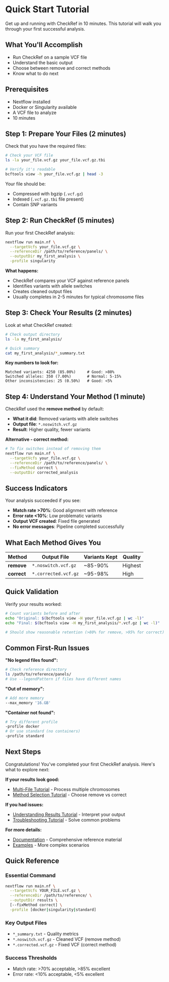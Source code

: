 # Quick Start Tutorial

Get up and running with CheckRef in 10 minutes. This tutorial will walk you through your first successful analysis.

## What You'll Accomplish

- Run CheckRef on a sample VCF file
- Understand the basic output
- Choose between remove and correct methods
- Know what to do next

## Prerequisites

- Nextflow installed
- Docker or Singularity available
- A VCF file to analyze
- 10 minutes

## Step 1: Prepare Your Files (2 minutes)

Check that you have the required files:

```bash
# Check your VCF file
ls -la your_file.vcf.gz your_file.vcf.gz.tbi

# Verify it's readable
bcftools view -h your_file.vcf.gz | head -3
```

Your file should be:
- Compressed with bgzip (`.vcf.gz`)
- Indexed (`.vcf.gz.tbi` file present)
- Contain SNP variants

## Step 2: Run CheckRef (5 minutes)

Run your first CheckRef analysis:

```bash
nextflow run main.nf \
  --targetVcfs your_file.vcf.gz \
  --referenceDir /path/to/reference/panels/ \
  --outputDir my_first_analysis \
  -profile singularity
```

**What happens:**
- CheckRef compares your VCF against reference panels
- Identifies variants with allele switches
- Creates cleaned output files
- Usually completes in 2-5 minutes for typical chromosome files

## Step 3: Check Your Results (2 minutes)

Look at what CheckRef created:

```bash
# Check output directory
ls -la my_first_analysis/

# Quick summary
cat my_first_analysis/*_summary.txt
```

**Key numbers to look for:**
```
Matched variants: 4250 (85.00%)     # Good: >80%
Switched alleles: 350 (7.00%)       # Normal: 5-15% 
Other inconsistencies: 25 (0.50%)   # Good: <5%
```

## Step 4: Understand Your Method (1 minute)

CheckRef used the **remove method** by default:
- **What it did**: Removed variants with allele switches
- **Output file**: `*.noswitch.vcf.gz`
- **Result**: Higher quality, fewer variants

**Alternative - correct method:**
```bash
# To fix switches instead of removing them
nextflow run main.nf \
  --targetVcfs your_file.vcf.gz \
  --referenceDir /path/to/reference/panels/ \
  --fixMethod correct \
  --outputDir corrected_analysis
```

## Success Indicators

Your analysis succeeded if you see:
- **Match rate >70%**: Good alignment with reference
- **Error rate <10%**: Low problematic variants  
- **Output VCF created**: Fixed file generated
- **No error messages**: Pipeline completed successfully

## What Each Method Gives You

| Method | Output File | Variants Kept | Quality |
|--------|-------------|---------------|---------|
| **remove** | `*.noswitch.vcf.gz` | ~85-90% | Highest |
| **correct** | `*.corrected.vcf.gz` | ~95-98% | High |

## Quick Validation

Verify your results worked:

```bash
# Count variants before and after
echo "Original: $(bcftools view -H your_file.vcf.gz | wc -l)"
echo "Final: $(bcftools view -H my_first_analysis/*.vcf.gz | wc -l)"

# Should show reasonable retention (>80% for remove, >95% for correct)
```

## Common First-Run Issues

**"No legend files found":**
```bash
# Check reference directory
ls /path/to/reference/panels/
# Use --legendPattern if files have different names
```

**"Out of memory":**
```bash
# Add more memory
--max_memory '16.GB'
```

**"Container not found":**
```bash
# Try different profile
-profile docker
# Or use standard (no containers)
-profile standard
```

## Next Steps

Congratulations! You've completed your first CheckRef analysis. Here's what to explore next:

**If your results look good:**
- [Multi-File Tutorial](./multi-file-tutorial) - Process multiple chromosomes
- [Method Selection Tutorial](./method-selection) - Choose remove vs correct

**If you had issues:**
- [Understanding Results Tutorial](./understanding-results-tutorial) - Interpret your output
- [Troubleshooting Tutorial](./troubleshooting-tutorial) - Solve common problems

**For more details:**
- [Documentation](/docs/) - Comprehensive reference material
- [Examples](/examples/) - More complex scenarios

## Quick Reference

### Essential Command
```bash
nextflow run main.nf \
  --targetVcfs YOUR_FILE.vcf.gz \
  --referenceDir /path/to/reference/ \
  --outputDir results \
  [--fixMethod correct] \
  -profile [docker|singularity|standard]
```

### Key Output Files
- `*_summary.txt` - Quality metrics
- `*.noswitch.vcf.gz` - Cleaned VCF (remove method)
- `*.corrected.vcf.gz` - Fixed VCF (correct method)

### Success Thresholds
- Match rate: >70% acceptable, >85% excellent
- Error rate: <10% acceptable, <5% excellent